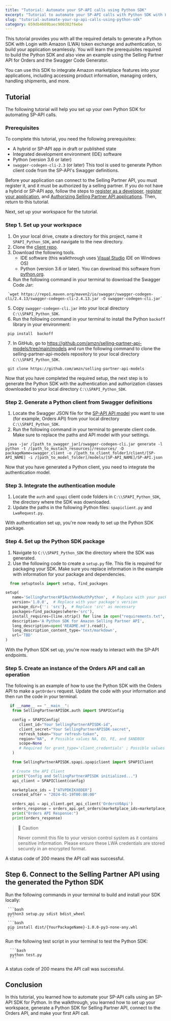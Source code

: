 ```yaml
---
title: "Tutorial: Automate your SP-API calls using Python SDK"
excerpt: "Tutorial to automate your SP-API calls with Python SDK with Login with Amazon (LWA) token exchange and authentication."
slug: "tutorial-automate-your-sp-api-calls-using-python-sdk"
category: 659db4609baec900382f6ebe
---
```


This tutorial provides you with all the required details to generate a Python SDK with Login with Amazon (LWA) token exchange and authentication, to build your application seamlessly. You will learn the prerequisites required to build the Python SDK and also view an example using the Selling Partner API for Orders and the Swagger Code Generator.

You can use this SDK to integrate Amazon marketplace features into your applications, including accessing product information, managing orders, handling shipments, and more.

## Tutorial

The following tutorial will help you set up your own Python SDK for automating SP-API calls.

### Prerequisites

To complete this tutorial, you need the following prerequisites:

* A hybrid or SP-API app in draft or published state
* Integrated development environment (IDE) software
* Python (version 3.6 or later)
* `swagger-codegen-cli-2.3` (or later) This tool is used to generate Python client code from the SP-API's Swagger definitions.

Before your application can connect to the Selling Partner API, you must register it, and it must be authorized by a selling partner. If you do not have a hybrid or SP-API app, follow the steps to [register as a developer](https://developer-docs.amazon.com/sp-api/docs/registering-as-a-developer), [register your application](https://developer-docs.amazon.com/sp-api/docs/registering-your-application), and [Authorizing Selling Partner API applications](https://developer-docs.amazon.com/sp-api/docs/authorizing-selling-partner-api-applications). Then, return to this tutorial.

Next, set up your workspace for the tutorial.

### Step 1. Set up your workspace

1. On your local drive, create a directory for this project, name it `SPAPI_Python_SDK`, and navigate to the new directory.
2. Clone the [client repo](https://github.com/amzn/selling-partner-api-models/tree/main/clients).
3. Download the following tools.
    - IDE software (this walkthrough uses [Visual Studio](https://visualstudio.microsoft.com/) IDE on Windows OS)
    - Python (version 3.6 or later). You can download this software from [python.org](https://www.python.org/downloads/).
4. Run the following command in your terminal to download the <span class="notranslate">Swagger Code Jar</span>:

```
 `wget https://repo1.maven.org/maven2/io/swagger/swagger-codegen-cli/2.4.13/swagger-codegen-cli-2.4.13.jar -O swagger-codegen-cli.jar`
```

5. Copy `swagger-codegen-cli.jar` into your local directory `C:\\SPAPI_Python_SDK`.
6. Run the following command in your terminal to install the Python `backoff` library in your environment:

```
 pip install  backoff
```
7. In GitHub, go to <span class="notranslate"><https://github.com/amzn/selling-partner-api-models/tree/main/models></span> and run the following command to clone the <span class="notranslate">selling-partner-api-models</span> repository to your local directory `C:\\SPAPI_Python_SDK`.

```
 git clone https://github.com/amzn/selling-partner-api-models
```

Now that you have completed the required setup, the next step is to generate the Python SDK with the authentication and authorization classes downloaded to your local directory `C:\\SPAPI_Python_SDK`.

### Step 2. Generate a Python client from Swagger definitions

1. Locate the Swagger JSON file for the [SP-API API model](https://github.com/amzn/selling-partner-api-models/tree/main/models) you want to use (for example, Orders API) from your local directory `C:\\SPAPI_Python_SDK`.
2. Run the following command in your terminal to generate client code. Make sure to replace the paths and API model with your settings.

```
 java -jar /[path_to_swagger_jar]/swagger-codegen-cli.jar generate -l python -t /[path_to_mustach_resources]/resources/ -D packageName=swagger_client -o /[path_to_client_folder]/client/[SP-API_NAME] -i /[path_to_model_folder]/models/[SP-API_NAME]/SP-API.json
```

Now that you have generated a Python client, you need to integrate the authentication model.

### Step 3. Integrate the authentication module

1. Locate the `auth` and `spapi` client code folders in `C:\\SPAPI_Python_SDK`, the directory where the SDK was downloaded.
2. Update the paths in the following Python files: `spapiclient.py` and `LwaRequest.py`.

With authentication set up, you're now ready to set up the Python SDK package.

### Step 4. Set up the Python SDK package

1. Navigate to `C:\\SPAPI_Python_SDK` the directory where the SDK was generated.
2. Use the following code to create a `setup.py` file. This file is required for packaging your SDK. Make sure you replace information in the example with information for your package and dependencies.

```python
  from setuptools import setup, find_packages

setup(
   name='SellingPartnerAPIAuthAndAuthPython',  # Replace with your package's name
   version='1.0.0',  # Replace with your package's version 
   package_dir={'': 'src'},  # Replace 'src' as necessary
   packages=find_packages(where='src'),
   install_requires=[line.strip() for line in open("requirements.txt", "r")],
   description='A Python SDK for Amazon Selling Partner API',
   long_description=open('README.md').read(),
   long_description_content_type='text/markdown',
   url='TBD'
)
```

With the Python SDK set up, you're now ready to interact with the SP-API endpoints.

### Step 5. Create an instance of the Orders API and call an operation

The following is an example of how to use the Python SDK with the Orders API to make a `getOrders` request. Update the code with your information and then run the code in your terminal.

```python
  if __name__ == "__main__":
   from SellingPartnerAPISDK.auth import SPAPIConfig

   config = SPAPIConfig(
      client_id="Your SellingPartnerAPISDK-id",
      client_secret="Your SellingPartnerAPISDK-secret",
      refresh_token="Your refresh-token",
      region="NA",  # Possible values NA, EU, FE, and SANDBOX
      scope=None
      # Required for grant_type='client_credentials' ; Possible values "sellingpartnerapi::notifications" and "sellingpartnerapi::migration"
   )

   from SellingPartnerAPISDK.spapi.spapiclient import SPAPIClient

   # Create the API Client
   print("Config and SellingPartnerAPISDK initialized...")
   api_client = SPAPIClient(config)

   marketplace_ids = ["ATVPDKIKX0DER"]
   created_after = "2024-01-19T00:00:00"

   orders_api = api_client.get_api_client('OrdersV0Api')
   orders_response = orders_api.get_orders(marketplace_ids=marketplace_ids, created_after=created_after)
   print("Orders API Response:")
   print(orders_response)
```

> 🚧 Caution
>
> Never commit this file to your version control system as it contains sensitive information. Please ensure these LWA credentials are stored securely in an encrypted format.

A status code of 200 means the API call was successful.

## Step 6. Connect to the Selling Partner API using the generated the Python SDK

Run the following commands in your terminal to build and install your SDK locally:

     ```bash
     python3 setup.py sdist bdist_wheel
     ```
     ```bash
     pip install dist/{YourPackageName}-1.0.0-py3-none-any.whl
     ```

Run the following test script in your terminal to test the Python SDK:

      ```bash
      python test.py
      ```

A status code of 200 means the API call was successful.

## Conclusion

In this tutorial, you learned how to automate your SP-API calls using an SP-API SDK for Python. In the walkthrough, you learned how to set up your workspace, generate a Python SDK for Selling Partner API, connect to the Orders API, and make your first API call.
